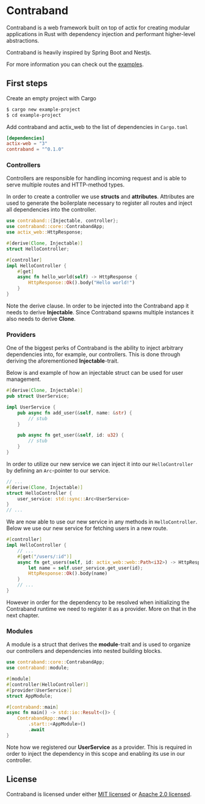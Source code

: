 # Contraband

Contraband is a web framework built on top of actix for creating modular
applications in Rust with dependency injection and performant higher-level
abstractions.

Contraband is heavily inspired by Spring Boot and Nestjs.

For more information you can check out the
[examples](https://github.com/styren/contraband/tree/master/examples).

## First steps

Create an empty project with Cargo
```bash
$ cargo new example-project
$ cd example-project
```

Add contraband and actix\_web to the list of dependencies in `Cargo.toml`
```toml
[dependencies]
actix-web = "3"
contraband = "^0.1.0"
```

### Controllers

Controllers are responsible for handling incoming request and is able to serve
multiple routes and HTTP-method types.

In order to create a controller we use **structs** and **attributes**. Attributes
are used to generate the boilerplate necessary to register all routes and
inject all dependencies into the controller.

```rust
use contraband::{Injectable, controller};
use contraband::core::ContrabandApp;
use actix_web::HttpResponse;

#[derive(Clone, Injectable)]
struct HelloController;

#[controller]
impl HelloController {
    #[get]
    async fn hello_world(self) -> HttpResponse {
        HttpResponse::Ok().body("Hello world!")
    }
}
```

Note the derive clause. In order to be injected into the Contraband app it
needs to derive **Injectable**. Since Contraband spawns multiple instances it
also needs to derive **Clone**.

### Providers

One of the biggest perks of Contraband is the ability to inject arbitrary
dependencies into, for example, our controllers. This is done through deriving
the aforementioned **Injectable**-trait.

Below is and example of how an injectable struct can be used for user management.

```rust
#[derive(Clone, Injectable)]
pub struct UserService;

impl UserService {
    pub async fn add_user(&self, name: &str) {
        // stub
    }

    pub async fn get_user(&self, id: u32) {
        // stub
    }
}
```

In order to utilize our new service we can inject it into our `HelloController`
by defining an `Arc`-pointer to our service.

```rust
// ...
#[derive(Clone, Injectable)]
struct HelloController {
    user_service: std::sync::Arc<UserService>
}
// ...
```

We are now able to use our new service in any methods in `HelloController`.
Below we use our new service for fetching users in a new route.

```rust
#[controller]
impl HelloController {
    // ...
    #[get("/users/:id")]
    async fn get_users(self, id: actix_web::web::Path<i32>) -> HttpResponse {
        let name = self.user_service.get_user(id);
        HttpResponse::Ok().body(name)
    }
    // ...
}
```

However in order for the dependency to be resolved when initializing the
Contraband runtime we need to register it as a provider. More on that in the
next chapter.

### Modules

A module is a struct that derives the **module**-trait and is used to organize
our controllers and dependencies into nested building blocks.

```rust
use contraband::core::ContrabandApp;
use contraband::module;

#[module]
#[controller(HelloController)]
#[provider(UserService)]
struct AppModule;

#[contraband::main]
async fn main() -> std::io::Result<()> {
    ContrabandApp::new()
        .start::<AppModule>()
        .await
}
```

Note how we registered our **UserService** as a provider. This is required in
order to inject the dependency in this scope and enabling its use in our
controller.

## License

Contraband is licensed under either [MIT licensed](LICENSE-MIT) or
[Apache 2.0 licensed](LICENSE-APACHE).
